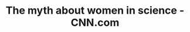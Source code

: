 ---
categories: all_articles articles
provider_display: "www.cnn.com"
provider_name: "www.cnn.com"
favicon_url: http://www.cnn.com/favicon.ie9.ico
title: "The myth about women in science - CNN.com"
published: 2015-04-15
source: http://www.cnn.com/2015/04/13/opinions/williams-ceci-women-in-science/index.html
thumbnail: http://i2.cdn.turner.com/cnnnext/dam/assets/150413165705-williams-ceci-women-in-science-large-169.jpg
---